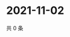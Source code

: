 # 2021-11-02

共 0 条

<!-- BEGIN WEIBO -->
<!-- 最后更新时间 Tue Nov 02 2021 16:17:45 GMT+0800 (China Standard Time) -->

<!-- END WEIBO -->
